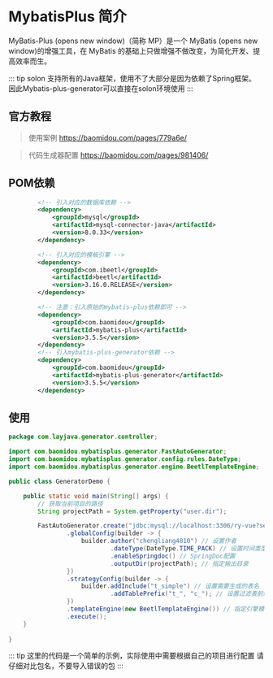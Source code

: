 #  MybatisPlus 简介
MyBatis-Plus (opens new window)（简称 MP）是一个 MyBatis (opens new window)的增强工具，在 MyBatis 的基础上只做增强不做改变，为简化开发、提高效率而生。

::: tip
solon 支持所有的Java框架，使用不了大部分是因为依赖了Spring框架。 因此Mybatis-plus-generator可以直接在solon环境使用
:::

## 官方教程

> 使用案例 https://baomidou.com/pages/779a6e/

> 代码生成器配置 https://baomidou.com/pages/981406/

## POM依赖

~~~xml
        <!-- 引入对应的数据库依赖 -->
        <dependency>
            <groupId>mysql</groupId>
            <artifactId>mysql-connector-java</artifactId>
            <version>8.0.33</version>
        </dependency>

        <!-- 引入对应的模板引擎 -->
        <dependency>
            <groupId>com.ibeetl</groupId>
            <artifactId>beetl</artifactId>
            <version>3.16.0.RELEASE</version>
        </dependency>

        <!-- 注意：引入原始的mybatis-plus依赖即可 -->
        <dependency>
            <groupId>com.baomidou</groupId>
            <artifactId>mybatis-plus</artifactId>
            <version>3.5.5</version>
        </dependency>
        <!-- 引入mybatis-plus-generator依赖 -->
        <dependency>
            <groupId>com.baomidou</groupId>
            <artifactId>mybatis-plus-generator</artifactId>
            <version>3.5.5</version>
        </dependency>
~~~


## 使用
~~~java
package com.layjava.generator.controller;

import com.baomidou.mybatisplus.generator.FastAutoGenerator;
import com.baomidou.mybatisplus.generator.config.rules.DateType;
import com.baomidou.mybatisplus.generator.engine.BeetlTemplateEngine;

public class GeneratorDemo {

    public static void main(String[] args) {
        // 获取当前项目的路径
        String projectPath = System.getProperty("user.dir");

        FastAutoGenerator.create("jdbc:mysql://localhost:3306/ry-vue?serverTimezone=Asia/Shanghai", "root", "password")
                .globalConfig(builder -> {
                    builder.author("chengliang4810") // 设置作者
                            .dateType(DateType.TIME_PACK) // 设置时间类型对应策略
                            .enableSpringdoc() // SpringDoc配置
                            .outputDir(projectPath); // 指定输出目录
                })
                .strategyConfig(builder -> {
                    builder.addInclude("t_simple") // 设置需要生成的表名
                            .addTablePrefix("t_", "c_"); // 设置过滤表前缀
                })
                .templateEngine(new BeetlTemplateEngine()) // 指定引擎模板，默认的是Velocity引擎模板
                .execute();
    }
    
}
~~~
::: tip
这里的代码是一个简单的示例，实际使用中需要根据自己的项目进行配置
请仔细对比包名，不要导入错误的包
:::
